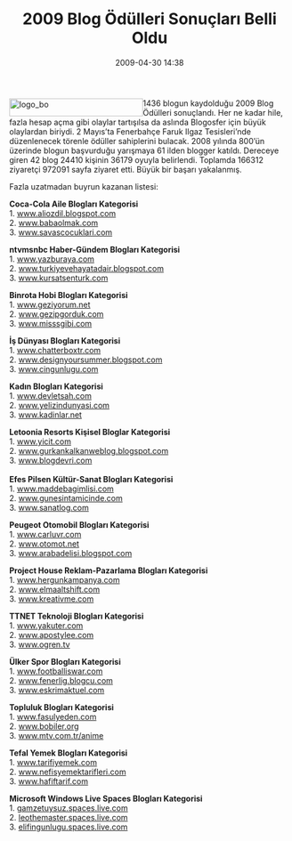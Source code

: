 ﻿---
layout: post
title: 2009 Blog &#214;d&#252;lleri Sonu&#231;lar&#305; Belli Oldu
date: 2009-04-30 14:38
comments: true
categories: []
---
<p><img style="border-bottom: 0px; border-left: 0px; display: inline; margin-left: 0px; border-top: 0px; margin-right: 0px; border-right: 0px" title="logo_bo" border="0" alt="logo_bo" align="left" src="http://onurbaykal.com.tr/wp-content/uploads/2009/04/logo-bo.png" width="240" height="32" />1436 blogun kaydolduğu 2009 Blog Ödülleri sonuçlandı. Her ne kadar hile, fazla hesap açma gibi olaylar tartışılsa da aslında Blogosfer için büyük olaylardan biriydi. 2 Mayıs’ta Fenerbahçe Faruk Ilgaz Tesisleri’nde düzenlenecek törenle ödüller sahiplerini bulacak. 2008 yılında 800’ün üzerinde blogun başvurduğu yarışmaya 61 ilden blogger katıldı. Dereceye giren 42 blog 24410 kişinin 36179 oyuyla belirlendi. Toplamda 166312 ziyaretçi 972091 sayfa ziyaret etti. Büyük bir başarı yakalanmış.</p> <!--more-->  <p>Fazla uzatmadan buyrun kazanan listesi:</p>  <p><strong>Coca-Cola Aile Blogları Kategorisi</strong>    <br />1. <a href="http://www.aliozdil.blogspot.com">www.aliozdil.blogspot.com</a>    <br />2. <a href="http://www.babaolmak.com">www.babaolmak.com</a>    <br />3. <a href="http://www.savascocuklari.com">www.savascocuklari.com</a></p>  <p><strong>ntvmsnbc Haber-Gündem Blogları Kategorisi</strong>    <br />1. <a href="http://www.yazburaya.com">www.yazburaya.com</a>    <br />2. <a href="http://www.turkiyevehayatadair.blogspot.com">www.turkiyevehayatadair.blogspot.com</a>    <br />3. <a href="http://www.kursatsenturk.com">www.kursatsenturk.com</a></p>  <p><strong>Binrota Hobi Blogları Kategorisi</strong>    <br />1. <a href="http://www.geziyorum.net">www.geziyorum.net</a>    <br />2. <a href="http://www.gezipgorduk.com">www.gezipgorduk.com</a>    <br />3. <a href="http://www.misssgibi.com">www.misssgibi.com</a></p>  <p><strong>İş Dünyası Blogları Kategorisi</strong>    <br />1. <a href="http://www.chatterboxtr.com">www.chatterboxtr.com</a>    <br />2. <a href="http://www.designyoursummer.blogspot.com">www.designyoursummer.blogspot.com</a>    <br />3. <a href="http://www.cingunlugu.com">www.cingunlugu.com</a></p>  <p><strong>Kadın Blogları Kategorisi</strong>    <br />1. <a href="http://www.devletsah.com">www.devletsah.com</a>    <br />2. <a href="http://www.yelizindunyasi.com">www.yelizindunyasi.com</a>    <br />3. <a href="http://www.kadinlar.net">www.kadinlar.net</a></p>  <p><strong>Letoonia Resorts Kişisel Bloglar Kategorisi</strong>    <br />1. <a href="http://www.yicit.com">www.yicit.com</a>    <br />2. <a href="http://www.gurkankalkanweblog.blogspot.com">www.gurkankalkanweblog.blogspot.com</a>    <br />3. <a href="http://www.blogdevri.com">www.blogdevri.com</a>    <br /><strong>     <br />Efes Pilsen Kültür-Sanat Blogları Kategorisi</strong>    <br />1. <a href="http://www.maddebagimlisi.com">www.maddebagimlisi.com</a>    <br />2. <a href="http://www.gunesintamicinde.com">www.gunesintamicinde.com</a>    <br />3. <a href="http://www.sanatlog.com">www.sanatlog.com</a></p>  <p><strong>Peugeot Otomobil Blogları Kategorisi</strong>    <br />1. <a href="http://www.carluvr.com">www.carluvr.com</a>    <br />2. <a href="http://www.otomot.net">www.otomot.net</a>    <br />3. <a href="http://www.arabadelisi.blogspot.com">www.arabadelisi.blogspot.com</a></p>  <p><strong>Project House Reklam-Pazarlama Blogları Kategorisi</strong>    <br />1. <a href="http://www.hergunkampanya.com">www.hergunkampanya.com</a>    <br />2. <a href="http://www.elmaaltshift.com">www.elmaaltshift.com</a>    <br />3. <a href="http://www.kreativme.com">www.kreativme.com</a></p>  <p><strong>TTNET Teknoloji Blogları Kategorisi</strong>    <br />1. <a href="http://www.yakuter.com">www.yakuter.com</a>    <br />2. <a href="http://www.apostylee.com">www.apostylee.com</a>    <br />3. <a href="http://www.ogren.tv">www.ogren.tv</a></p>  <p><strong>Ülker Spor Blogları Kategorisi</strong>    <br />1. <a href="http://www.footballiswar.com">www.footballiswar.com</a>    <br />2. <a href="http://www.fenerlig.blogcu.com">www.fenerlig.blogcu.com</a>    <br />3. <a href="http://www.eskrimaktuel.com">www.eskrimaktuel.com</a></p>  <p><strong>Topluluk Blogları Kategorisi</strong>    <br />1. <a href="http://www.fasulyeden.com">www.fasulyeden.com</a>    <br />2. <a href="http://www.bobiler.org">www.bobiler.org</a>    <br />3. <a href="http://www.mtv.com.tr/anime">www.mtv.com.tr/anime</a></p>  <p><strong>Tefal Yemek Blogları Kategorisi</strong>    <br />1. <a href="http://www.tarifiyemek.com">www.tarifiyemek.com</a>    <br />2. <a href="http://www.nefisyemektarifleri.com">www.nefisyemektarifleri.com</a>    <br />3. <a href="http://www.hafiftarif.com">www.hafiftarif.com</a></p>  <p><strong>Microsoft Windows Live Spaces Blogları Kategorisi</strong>    <br />1. <a href="http://gamzetuysuz.spaces.live.com">gamzetuysuz.spaces.live.com</a>    <br />2. <a href="http://leothemaster.spaces.live.com">leothemaster.spaces.live.com</a>    <br />3. <a href="http://elifingunlugu.spaces.live.com">elifingunlugu.spaces.live.com</a></p>

